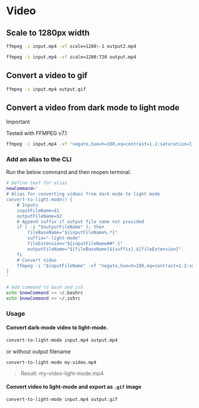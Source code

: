 # Video

## Scale to 1280px width
```bash
ffmpeg -i input.mp4 -vf scale=1280:-1 output2.mp4
```

```bash
ffmpeg -i input.mp4 -vf scale=1280:720 output.mp4
```

## Convert a video to gif

```bash
ffmpeg -i input.mp4 output.gif
```

## Convert a video from dark mode to light mode

> [!IMPORTANT]
> Tested with FFMPEG v7.1

```bash
ffmpeg -i input.mp4 -vf "negate,hue=h=180,eq=contrast=1.2:saturation=1.1" output.mp4
```

### Add an alias to the CLI

Run the below command and then reopen terminal.

```bash
# Define text for alias
newCommand='
# Alias for converting videos from dark mode to light mode
convert-to-light-mode() {
    # Inputs
    inputFileName=$1
    outputFileName=$2
    # Append suffix if output file name not provided
    if [ -z "$outputFileName" ]; then
        fileBaseName="${inputFileName%.*}"
        suffix="-light-mode"
        fileExtension="${inputFileName##*.}"
        outputFileName="${fileBaseName}${suffix}.${fileExtension}"
    fi
    # Convert video
    ffmpeg -i "$inputFileName" -vf "negate,hue=h=180,eq=contrast=1.2:saturation=1.1" "$outputFileName"
}
'

# Add command to bash and zsh
echo $newCommand >> ~/.bashrc
echo $newCommand >> ~/.zshrc
```

### Usage

#### Convert dark-mode video to light-mode.

```bash
convert-to-light-mode input.mp4 output.mp4
```

or without output filename

```
convert-to-light-mode my-video.mp4
```

> Result: my-video-light-mode.mp4

#### Convert video to light-mode and export as `.gif` image

```bash
convert-to-light-mode input.mp4 output.gif
```

>
